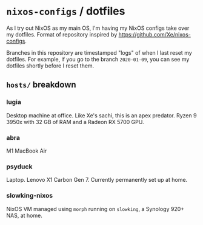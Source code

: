 # `nixos-configs` / dotfiles

As I try out NixOS as my main OS, I'm having my NixOS configs take over my dotfiles. Format of repository inspired by https://github.com/Xe/nixos-configs.

Branches in this repository are timestamped "logs" of when I last reset my dotfiles. For example, if you go to the branch `2020-01-09`, you can see my dotfiles shortly before I reset them.

## `hosts/` breakdown

### lugia

Desktop machine at office. Like Xe's sachi, this is an apex predator. Ryzen 9 3950x with 32 GB of RAM and a Radeon RX 5700 GPU.

### abra

M1 MacBook Air

### psyduck

Laptop. Lenovo X1 Carbon Gen 7. Currently permanently set up at home.

### slowking-nixos

NixOS VM managed using `morph` running on `slowking`, a Synology 920+ NAS, at home.
